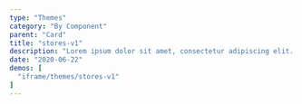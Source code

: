 ```yaml
---
type: "Themes"
category: "By Component"
parent: "Card"
title: "stores-v1"
description: "Lorem ipsum dolor sit amet, consectetur adipiscing elit. Nunc tempus laoreet leo sit amet iaculis."
date: "2020-06-22"
demos: [
  "iframe/themes/stores-v1"
]
---
```

